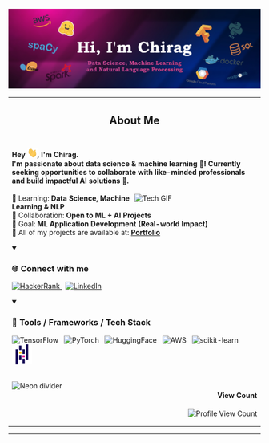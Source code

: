 [![Chirag B Has a lot of ideas.](https://raw.githubusercontent.com/Chirag05B/Chirag05B/main/assets/Linkedin%20banner.jpg)](https://linkedin.com/in/chirag05b)

<table>
  <tr>
    <th scope="col"><h2 align="center">About Me</h2></th>
  </tr>
  <tr>
    <td>
      <h4>
        Hey <img src="https://raw.githubusercontent.com/Chirag05B/Chirag05B/main/assets/wave.gif" width="20px" alt="waving hand" />, I'm Chirag.<br>
        I'm passionate about data science & machine learning 🤖! Currently seeking opportunities to collaborate with like-minded professionals and build impactful AI solutions 🚀.
      </h4>

  <img src="https://64.media.tumblr.com/d6abc3e2c483a29be495ce6e08c28540/tumblr_mkqtnpDYGH1rnwo2vo1_500.gif"
       alt="Tech GIF" align="right" width="50%">

  <p>
  🔭 Learning: <strong>Data Science, Machine Learning & NLP</strong> <br>
  🤝 Collaboration: <strong>Open to ML + AI Projects</strong> <br>
  🚀 Goal: <strong>ML Application Development (Real-world Impact)</strong> <br>
  📂 All of my projects are available at: <strong><a href="https://github.com/Chirag05B/Portfolio">Portfolio</a></strong>
</p>

  <details open>
    <summary><h3>🌐 Connect with me</h3></summary>
    <p>
      <a href="https://www.hackerrank.com/Chirag05_B" target="_blank">
        <img src="https://raw.githubusercontent.com/rahuldkjain/github-profile-readme-generator/master/src/images/icons/Social/hackerrank.svg" height="30" width="40" alt="HackerRank"/>
      </a>
      &nbsp;
      <a href="https://linkedin.com/in/chirag05b" target="_blank">
        <img src="https://raw.githubusercontent.com/rahuldkjain/github-profile-readme-generator/master/src/images/icons/Social/linked-in-alt.svg" height="30" width="40" alt="LinkedIn"/>
      </a>
    </p>
  </details>

  <details open>
    <summary><h3>🔨 Tools / Frameworks / Tech Stack</h3></summary>
    <p>
      <img src="https://www.vectorlogo.zone/logos/tensorflow/tensorflow-icon.svg" width="40" alt="TensorFlow" />
      &nbsp;
      <img src="https://www.vectorlogo.zone/logos/pytorch/pytorch-icon.svg" width="40" alt="PyTorch" />
      &nbsp;
      <img src="https://avatars.githubusercontent.com/u/25720743?s=200&v=" width="40" alt="HuggingFace"/>
      &nbsp;
      <img src="https://upload.wikimedia.org/wikipedia/commons/9/93/Amazon_Web_Services_Logo.svg" width="50" alt="AWS"/>
      &nbsp;
      <img src="https://upload.wikimedia.org/wikipedia/commons/0/05/Scikit_learn_logo_small.svg" width="40" alt="scikit-learn"/>
      &nbsp;
      <img src="https://raw.githubusercontent.com/devicons/devicon/master/icons/pandas/pandas-original.svg" width="40" alt="pandas"/>
    </p>
  </details>

  <br>

  <img src="https://media.tenor.com/3bTxZ4HdrysAAAAC/pixels-neon.gif" width="200" align="left" alt="Neon divider" />

  <h4 align="right">View Count</h4>
<p align="right">
  <img src="https://komarev.com/ghpvc/?username=chirag05b&style=social" alt="Profile View Count"/>
</p>

  </td>
  </tr>
</table>

<hr>
